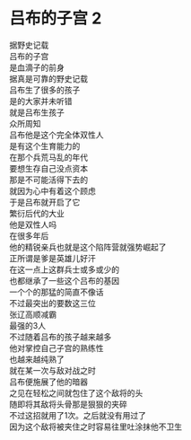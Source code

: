 # 吕布的子宫 2

据野史记载  
吕布的子宫  
是血滴子的前身  
据真是可靠的野史记载  
吕布生了很多的孩子  
是的大家并未听错  
就是吕布生孩子  
众所周知  
吕布他是这个完全体双性人  
是有这个生育能力的  
在那个兵荒马乱的年代  
要想生存自己没点资本  
那是不可能活得下去的  
就因为心中有着这个顾虑  
于是吕布就开启了它  
繁衍后代的大业  
他是双性人吗  
在很多年后  
他的精锐亲兵也就是这个陷阵营就强势崛起了  
正所谓是爹是英雄儿好汗  
在这一点上这群兵士或多或少的  
也都继承了一些这个吕布的基因  
一个个的那猛的简直不像话  
不过最突出的要数这三位  
张辽高顺减霸  
最强的3人  
不过随着吕布的孩子越来越多  
他对掌控自己子宫的熟练性  
也越来越纯熟了  
就在某一次与敌对战之时  
吕布便施展了他的暗器  
之见在轻松之间就包住了这个敌将的头  
随即将其敌将头骨那是狠狠的夹碎  
不过这招就用了1次。之后就没有用过了  
因为这个敌将被夹住之时容易往里吐涂抹他不卫生  
  